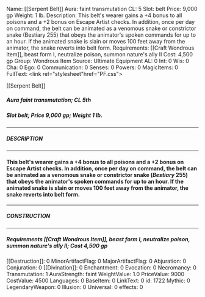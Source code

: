 Name: [[Serpent Belt]]
Aura: faint transmutation
CL: 5
Slot: belt
Price: 9,000 gp
Weight: 1 lb.
Description: This belt's wearer gains a +4 bonus to all poisons and a +2 bonus on Escape Artist checks. In addition, once per day on command, the belt can be animated as a venomous snake or constrictor snake (Bestiary 255) that obeys the animator's spoken commands for up to an hour. If the animated snake is slain or moves 100 feet away from the animator, the snake reverts into belt form.
Requirements: [[Craft Wondrous Item]], beast form I, neutralize poison, summon nature's ally II
Cost: 4,500 gp
Group: Wondrous Item
Source: Ultimate Equipment
AL: 0
Int: 0
Wis: 0
Cha: 0
Ego: 0
Communication: 0
Senses: 0
Powers: 0
MagicItems: 0
FullText: <link rel="stylesheet"href="PF.css"><div class="heading"><p class="alignleft">[[Serpent Belt]]</p><div style="clear: both;"></div></div><div><h5><b>Aura </b>faint transmutation; <b>CL </b>5th</h5><h5><b>Slot </b>belt; <b>Price </b>9,000 gp; <b>Weight </b>1 lb.</h5></div><hr/><div><h5><b>DESCRIPTION</b></h5></div><hr/><div><h4><p>This belt's wearer gains a +4 bonus to all poisons and a +2 bonus on Escape Artist checks. In addition, once per day on command, the belt can be animated as a venomous snake or constrictor snake (<i>Bestiary</i> 255) that obeys the animator's spoken commands for up to an hour. If the animated snake is slain or moves 100 feet away from the animator, the snake reverts into belt form.</p></h4></div><hr/><div><h5><b>CONSTRUCTION</b></h5></div><hr/><div><h5><b>Requirements </b>[[Craft Wondrous Item]], <i>beast form I</i>, <i>neutralize poison</i>, <i>summon nature's ally II</i>; <b>Cost </b>4,500 gp</h5></div>
[[Destruction]]: 0
MinorArtifactFlag: 0
MajorArtifactFlag: 0
Abjuration: 0
Conjuration: 0
[[Divination]]: 0
Enchantment: 0
Evocation: 0
Necromancy: 0
Transmutation: 1
AuraStrength: faint
WeightValue: 1.0
PriceValue: 9000
CostValue: 4500
Languages: 0
BaseItem: 0
LinkText: 0
id: 1722
Mythic: 0
LegendaryWeapon: 0
Illusion: 0
Universal: 0
effects: 0
